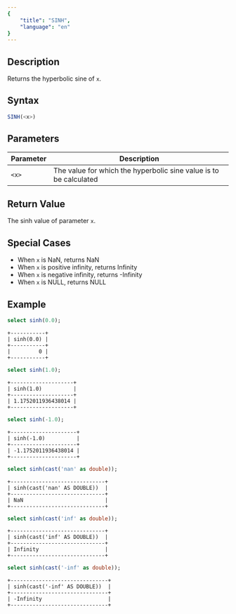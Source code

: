```yaml
---
{
    "title": "SINH",
    "language": "en"
}
---
```


## Description

Returns the hyperbolic sine of `x`.

## Syntax

```sql
SINH(<x>)
```

## Parameters

| Parameter | Description |  
| -- | -- |  
| `<x>` | The value for which the hyperbolic sine value is to be calculated |  

## Return Value  

The sinh value of parameter `x`.

## Special Cases
- When `x` is NaN, returns NaN
- When `x` is positive infinity, returns Infinity
- When `x` is negative infinity, returns -Infinity
- When `x` is NULL, returns NULL

## Example

```sql
select sinh(0.0);
```

```
+-----------+
| sinh(0.0) |
+-----------+
|         0 |
+-----------+
```

```sql
select sinh(1.0);
```

```
+--------------------+
| sinh(1.0)          |
+--------------------+
| 1.1752011936438014 |
+--------------------+
```

```sql
select sinh(-1.0);
```

```
+---------------------+
| sinh(-1.0)          |
+---------------------+
| -1.1752011936438014 |
+---------------------+
```

```sql
select sinh(cast('nan' as double));
```
```
+------------------------------+
| sinh(cast('nan' AS DOUBLE))  |
+------------------------------+
| NaN                          |
+------------------------------+
```

```sql
select sinh(cast('inf' as double));
```
```
+------------------------------+
| sinh(cast('inf' AS DOUBLE))  |
+------------------------------+
| Infinity                     |
+------------------------------+
```

```sql
select sinh(cast('-inf' as double));
```
```
+-------------------------------+
| sinh(cast('-inf' AS DOUBLE))  |
+-------------------------------+
| -Infinity                     |
+-------------------------------+
```
